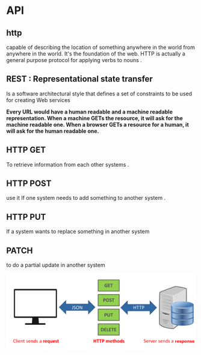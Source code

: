 # API

## http 
capable of describing the location of something anywhere in the world from anywhere in the world. It's the foundation of the web.
HTTP is actually a general purpose protocol for applying verbs to nouns .

## REST : Representational state transfer

Is a software architectural style that defines a set of constraints to be used for creating Web services


**Every URL would have a human readable and a machine readable representation. When a machine GETs the resource, it will ask for the machine readable one. When a browser GETs a resource for a human, it will ask for the human readable one.**


## HTTP GET 
 To retrieve information from each other systems .

 ##  HTTP POST
 use it If one system needs to add something to another system .

 ## HTTP PUT
If a system wants to replace something in another system

## PATCH
 to do a partial update in another system 

![image](https://raw.githubusercontent.com/Reham-Omar/Reading-Note-301/master/img/what_is_rest_api.png)
 
